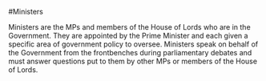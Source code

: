 #Ministers

Ministers are the MPs and members of the House of Lords who are in the Government. They are appointed by the Prime Minister and each given a specific area of government policy to oversee. Ministers speak on behalf of the Government from the frontbenches during parliamentary debates and must answer questions put to them by other MPs or members of the House of Lords.
